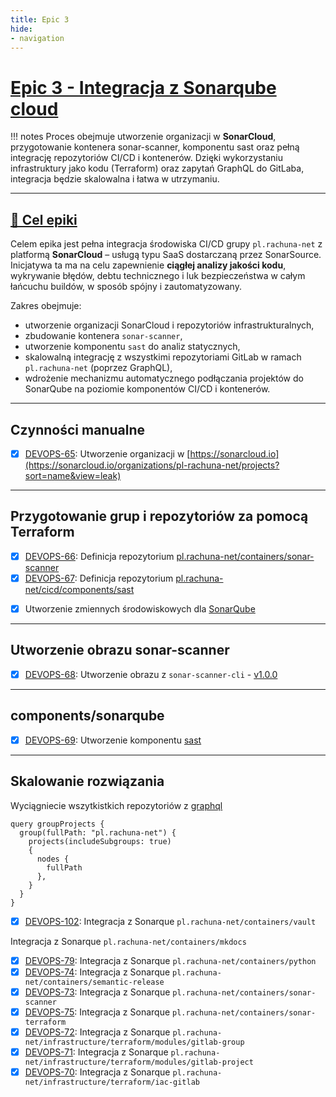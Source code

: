 ```yaml
---
title: Epic 3
hide:
- navigation
---
```

# [Epic 3 - Integracja z Sonarqube cloud](https://gitlab.com/groups/pl.rachuna-net/-/milestones/3#tab-issues)

!!! notes
    Proces obejmuje utworzenie organizacji w **SonarCloud**, przygotowanie kontenera sonar-scanner, komponentu sast oraz pełną integrację repozytoriów CI/CD i kontenerów. Dzięki wykorzystaniu infrastruktury jako kodu (Terraform) oraz zapytań GraphQL do GitLaba, integracja będzie skalowalna i łatwa w utrzymaniu.

---
## [🎯 Cel epiki](https://rachunamaciej-1749966293420.atlassian.net/browse/DEVOPS-64)

Celem epika jest pełna integracja środowiska CI/CD grupy `pl.rachuna-net` z platformą **SonarCloud** – usługą typu SaaS dostarczaną przez SonarSource. Inicjatywa ta ma na celu zapewnienie **ciągłej analizy jakości kodu**, wykrywanie błędów, debtu technicznego i luk bezpieczeństwa w całym łańcuchu buildów, w sposób spójny i zautomatyzowany.

Zakres obejmuje:

* utworzenie organizacji SonarCloud i repozytoriów infrastrukturalnych,
* zbudowanie kontenera `sonar-scanner`,
* utworzenie komponentu `sast` do analiz statycznych,
* skalowalną integrację z wszystkimi repozytoriami GitLab w ramach `pl.rachuna-net` (poprzez GraphQL),
* wdrożenie mechanizmu automatycznego podłączania projektów do SonarQube na poziomie komponentów CI/CD i kontenerów.

---
## Czynności manualne
* [x] [DEVOPS-65](https://rachunamaciej-1749966293420.atlassian.net/browse/DEVOPS-65): Utworzenie organizacji w [https://sonarcloud.io](https://sonarcloud.io/organizations/pl-rachuna-net/projects?sort=name&view=leak)

---
## Przygotowanie grup i repozytoriów za pomocą Terraform

* [x] [DEVOPS-66](https://rachunamaciej-1749966293420.atlassian.net/browse/DEVOPS-66): Definicja repozytorium [pl.rachuna-net/containers/sonar-scanner]()
* [x] [DEVOPS-67](https://rachunamaciej-1749966293420.atlassian.net/browse/DEVOPS-67): Definicja repozytorium [pl.rachuna-net/cicd/components/sast]()
- [x] Utworzenie zmiennych środowiskowych dla [SonarQube](https://gitlab.com/pl.rachuna-net/infrastructure/terraform/gitlab/-/commit/2d34d46317852ca0f53f3709b74e85a0a7ef8ba7?m#f85495b086a0eca938fbd095c79cde916b9f96ca)

---
## Utworzenie obrazu sonar-scanner

* [x] [DEVOPS-68](https://rachunamaciej-1749966293420.atlassian.net/browse/DEVOPS-68): Utworzenie obrazu z `sonar-scanner-cli` - [v1.0.0](https://gitlab.com/pl.rachuna-net/containers/sonar-scanner/-/releases/v1.0.0)

---
## components/sonarqube

* [x] [DEVOPS-69](https://rachunamaciej-1749966293420.atlassian.net/browse/DEVOPS-69):  Utworzenie komponentu [sast](https://gitlab.com/pl.rachuna-net/cicd/components/sast/-/releases/v1.0.0)

---
## Skalowanie rozwiązania

Wyciągniecie wszytkistkich repozytoriów z [graphql](https://gitlab.com/-/graphql-explorer)
```
query groupProjects {
  group(fullPath: "pl.rachuna-net") {
    projects(includeSubgroups: true)
    {
      nodes {
        fullPath
      },
    }
  }
}
```
* [x] [DEVOPS-102](https://rachunamaciej-1749966293420.atlassian.net/browse/DEVOPS-102): Integracja z Sonarque `pl.rachuna-net/containers/vault`

Integracja z Sonarque `pl.rachuna-net/containers/mkdocs`

* [x] [DEVOPS-79](https://rachunamaciej-1749966293420.atlassian.net/browse/DEVOPS-79): Integracja z Sonarque `pl.rachuna-net/containers/python`
* [x] [DEVOPS-74](https://rachunamaciej-1749966293420.atlassian.net/browse/DEVOPS-74): Integracja z Sonarque `pl.rachuna-net/containers/semantic-release`
* [x] [DEVOPS-73](https://rachunamaciej-1749966293420.atlassian.net/browse/DEVOPS-73): Integracja z Sonarque `pl.rachuna-net/containers/sonar-scanner`
* [x] [DEVOPS-75](https://rachunamaciej-1749966293420.atlassian.net/browse/DEVOPS-75): Integracja z Sonarque `pl.rachuna-net/containers/sonar-terraform`
* [x] [DEVOPS-72](https://rachunamaciej-1749966293420.atlassian.net/browse/DEVOPS-72): Integracja z Sonarque `pl.rachuna-net/infrastructure/terraform/modules/gitlab-group`
* [x] [DEVOPS-71](https://rachunamaciej-1749966293420.atlassian.net/browse/DEVOPS-71): Integracja z Sonarque `pl.rachuna-net/infrastructure/terraform/modules/gitlab-project`
* [x] [DEVOPS-70](https://rachunamaciej-1749966293420.atlassian.net/browse/DEVOPS-70): Integracja z Sonarque `pl.rachuna-net/infrastructure/terraform/iac-gitlab`